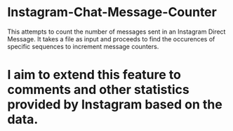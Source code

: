# Instagram-Chat-Message-Counter
This attempts to count the number of messages sent in an Instagram Direct Message. It takes a file as input and proceeds to find the occurences of specific sequences to increment message counters. 
# I aim to extend this feature to comments and other statistics provided by Instagram based on the data.
